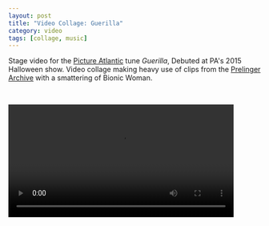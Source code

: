 ```yaml
---
layout: post
title: "Video Collage: Guerilla"
category: video
tags: [collage, music]
---
```


Stage video for the [Picture Atlantic](http://www.pictureatlantic.com) tune *Guerilla*, Debuted at PA's 2015 Halloween show. Video collage making heavy use of clips from the [Prelinger](http://www.prelinger.com) [Archive](https://archive.org/details/prelinger) with a smattering of Bionic Woman.

<p>&nbsp;</p>

<video controls="controls" width="450" name="Guerilla" src="/assets/guerilla.m4v"></video>

<p>&nbsp; </p>
